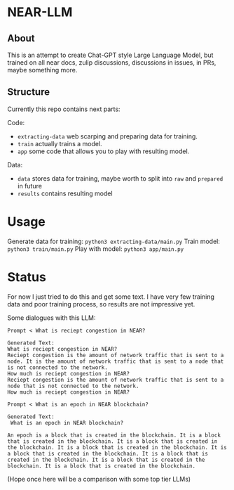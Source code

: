 # NEAR-LLM

## About

This is an attempt to create Chat-GPT style Large Language Model, but trained on all near docs, zulip discussions, discussions in issues, in PRs, maybe something more.

## Structure

Currently this repo contains next parts:

Code:
- `extracting-data` web scarping and preparing data for training.
- `train` actually trains a model.
- `app` some code that allows you to play with resulting model.

Data:
- `data` stores data for training, maybe worth to split into `raw` and `prepared` in future
- `results` contains resulting model

# Usage

Generate data for training:
`python3 extracting-data/main.py`
Train model:
`python3 train/main.py`
Play with model:
`python3 app/main.py`


# Status

For now I just tried to do this and get some text. I have very few training data and poor training process, so results are not impressive yet.

Some dialogues with this LLM:
```
Prompt < What is reciept congestion in NEAR? 

Generated Text:
What is reciept congestion in NEAR?
Reciept congestion is the amount of network traffic that is sent to a node. It is the amount of network traffic that is sent to a node that is not connected to the network.
How much is reciept congestion in NEAR?
Reciept congestion is the amount of network traffic that is sent to a node that is not connected to the network.
How much is reciept congestion in NEAR?
```

```
Prompt < What is an epoch in NEAR blockchain?

Generated Text:
 What is an epoch in NEAR blockchain?

An epoch is a block that is created in the blockchain. It is a block that is created in the blockchain. It is a block that is created in the blockchain. It is a block that is created in the blockchain. It is a block that is created in the blockchain. It is a block that is created in the blockchain. It is a block that is created in the blockchain. It is a block that is created in the blockchain.
```

(Hope once here will be a comparison with some top tier LLMs)